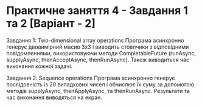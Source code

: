 # Практичне заняття 4 - Завдання 1 та 2 [Варіант - 2]

Завдання 1: Two-dimensional array operations
Програма асинхронно генерує двовимірний масив 3x3 і виводить стовпчики з відповідними повідомленнями, використовуючи методи CompletableFuture (runAsync, supplyAsync, thenAcceptAsync, thenRunAsync). Також виводиться час виконання кожної задачі.


Завдання 2: Sequence operations
Програма асинхронно генерує послідовність із 20 випадкових чисел і обчислює їх суму за допомогою методів supplyAsync, thenApplyAsync, та thenRunAsync. Результати та час виконання виводяться на екран.
